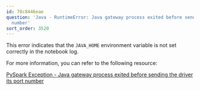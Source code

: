 ```yaml
---
id: 78c8446eae
question: 'Java - RuntimeError: Java gateway process exited before sending its port
  number'
sort_order: 3520
---
```


This error indicates that the `JAVA_HOME` environment variable is not set correctly in the notebook log.

For more information, you can refer to the following resource:

[PySpark Exception - Java gateway process exited before sending the driver its port number](https://sparkbyexamples.com/pyspark/pyspark-exception-java-gateway-process-exited-before-sending-the-driver-its-port-number/)